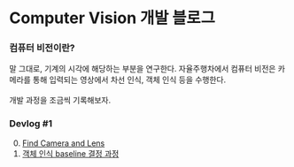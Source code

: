 # Computer Vision 개발 블로그

### 컴퓨터 비전이란?
말 그대로, 기계의 시각에 해당하는 부분을 연구한다. 자율주행차에서 컴퓨터 비전은 카메라를 통해 입력되는 영상에서 차선 인식, 객체 인식 등을 수행한다.<br/><br/>
개발 과정을 조금씩 기록해보자.
### Devlog #1 <br/>
0. [Find Camera and Lens](find_camera_and_lens.md)
0. [객체 인식 baseline 결정 과정](https://github.com/shinkansan/ARTIV/blob/master/Vision/%EC%9D%B4%EA%B5%AC/yolo_v4/How%20to%20build%20and%20use%20yolo_v4.md)
